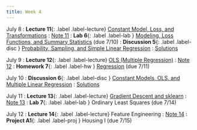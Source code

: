 ```yaml
---
title: Week 4
---
```


July 8
: **Lecture 11**{: .label .label-lecture} [Constant Model, Loss, and Transformations](lecture/lec11)
    : [Note 11](https://ds100.org/course-notes/constant_model_loss_transformations/loss_transformations.html)
: **Lab 6**{: .label .label-lab }  [Modeling, Loss Functions, and Summary Statistics](https://data100.datahub.berkeley.edu/hub/user-redirect/git-pull?repo=https%3A%2F%2Fgithub.com%2FDS-100%2Fsu24-materials&urlpath=lab%2Ftree%2Fsu24-materials%2Flab%2Flab06%2Flab06.ipynb&branch=main) (due 7/10)
: **Discussion 5**{: .label .label-disc } [Probability, Sampling, and Simple Linear Regression](https://drive.google.com/file/d/1Rq7qrGeNS92ABborXMvYQkPal9nrnWZX/view?usp=sharing)
    : [Solutions](https://drive.google.com/file/d/1o2Vt7sNaK3bD-aN1wqyMadAqj-I6wuT6/view?usp=sharing)

July 9
: **Lecture 12**{: .label .label-lecture} [OLS (Multiple Regression)](lecture/lec12)
    : [Note 12](https://ds100.org/course-notes/ols/ols.html)
: **Homework 7**{: .label .label-hw } [Regression](https://drive.google.com/file/d/1_LHRgsCXvE7iz_UwkLmfG29E2zVGqlsr/view) (due 7/11)

July 10
: **Discussion 6**{: .label .label-disc } [Constant Models, OLS, and Multiple Linear Regression](https://drive.google.com/file/d/1WX_CNJzV5uQFUP1VBZjP0r_0cu8X6kYn/view?usp=sharing)
    : [Solutions](https://drive.google.com/file/d/1it-RdfV9vaYlF0lYs0-OQgaWsk4jCIfk/view?usp=sharing)

July 11
: **Lecture 13**{: .label .label-lecture} [Gradient Descent and sklearn](lecture/lec13)
    : [Note 13](https://ds100.org/course-notes/gradient_descent/gradient_descent.html)
: **Lab 7**{: .label .label-lab }  Ordinary Least Squares (due 7/14)

July 12
: **Lecture 14**{: .label .label-lecture} Feature Engineering
    : [Note 14](https://ds100.org/course-notes/feature_engineering/feature_engineering.html)
: **Project A1**{: .label .label-proj } Housing I (due 7/15)